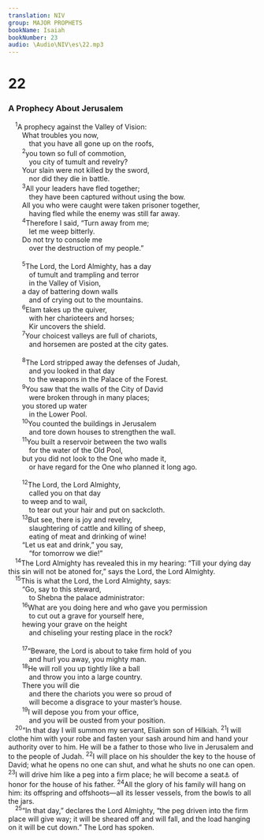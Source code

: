 ```yaml
---
translation: NIV
group: MAJOR PROPHETS
bookName: Isaiah 
bookNumber: 23
audio: \Audio\NIV\es\22.mp3
---
```


<div class="title"><h1>22</h1><h3>A Prophecy About Jerusalem </h3></div>
<span class="verse es_22_1"> <sup>1</sup>A prophecy against the Valley of Vision: <br/>  What troubles you now, <br/>   that you have all gone up on the roofs, <br/></span>
<span class="verse es_22_2">  <sup>2</sup>you town so full of commotion, <br/>   you city of tumult and revelry? <br/>  Your slain were not killed by the sword, <br/>   nor did they die in battle. <br/></span>
<span class="verse es_22_3">  <sup>3</sup>All your leaders have fled together; <br/>   they have been captured without using the bow. <br/>  All you who were caught were taken prisoner together, <br/>   having fled while the enemy was still far away. <br/></span>
<span class="verse es_22_4">  <sup>4</sup>Therefore I said, “Turn away from me; <br/>   let me weep bitterly. <br/>  Do not try to console me <br/>   over the destruction of my people.” <br/><br/></span>
<span class="verse es_22_5">  <sup>5</sup>The Lord, the Lord Almighty, has a day <br/>   of tumult and trampling and terror <br/>   in the Valley of Vision, <br/>  a day of battering down walls <br/>   and of crying out to the mountains. <br/></span>
<span class="verse es_22_6">  <sup>6</sup>Elam takes up the quiver, <br/>   with her charioteers and horses; <br/>   Kir uncovers the shield. <br/></span>
<span class="verse es_22_7">  <sup>7</sup>Your choicest valleys are full of chariots, <br/>   and horsemen are posted at the city gates. <br/><br/></span>
<span class="verse es_22_8">  <sup>8</sup>The Lord stripped away the defenses of Judah, <br/>   and you looked in that day <br/>   to the weapons in the Palace of the Forest. <br/></span>
<span class="verse es_22_9">  <sup>9</sup>You saw that the walls of the City of David <br/>   were broken through in many places; <br/>  you stored up water <br/>   in the Lower Pool. <br/></span>
<span class="verse es_22_10">  <sup>10</sup>You counted the buildings in Jerusalem <br/>   and tore down houses to strengthen the wall. <br/></span>
<span class="verse es_22_11">  <sup>11</sup>You built a reservoir between the two walls <br/>   for the water of the Old Pool, <br/>  but you did not look to the One who made it, <br/>   or have regard for the One who planned it long ago. <br/><br/></span>
<span class="verse es_22_12">  <sup>12</sup>The Lord, the Lord Almighty, <br/>   called you on that day <br/>  to weep and to wail, <br/>   to tear out your hair and put on sackcloth. <br/></span>
<span class="verse es_22_13">  <sup>13</sup>But see, there is joy and revelry, <br/>   slaughtering of cattle and killing of sheep, <br/>   eating of meat and drinking of wine! <br/>  “Let us eat and drink,” you say, <br/>   “for tomorrow we die!” <br/></span>
<span class="verse es_22_14"> <sup>14</sup>The Lord Almighty has revealed this in my hearing: “Till your dying day this sin will not be atoned for,” says the Lord, the Lord Almighty. <br/></span>
<span class="verse es_22_15"> <sup>15</sup>This is what the Lord, the Lord Almighty, says: <br/>  “Go, say to this steward, <br/>   to Shebna the palace administrator: <br/></span>
<span class="verse es_22_16">  <sup>16</sup>What are you doing here and who gave you permission <br/>   to cut out a grave for yourself here, <br/>  hewing your grave on the height <br/>   and chiseling your resting place in the rock? <br/><br/></span>
<span class="verse es_22_17">  <sup>17</sup>“Beware, the Lord is about to take firm hold of you <br/>   and hurl you away, you mighty man. <br/></span>
<span class="verse es_22_18">  <sup>18</sup>He will roll you up tightly like a ball <br/>   and throw you into a large country. <br/>  There you will die <br/>   and there the chariots you were so proud of <br/>   will become a disgrace to your master’s house. <br/></span>
<span class="verse es_22_19">  <sup>19</sup>I will depose you from your office, <br/>   and you will be ousted from your position. <br/></span>
<span class="verse es_22_20"> <sup>20</sup>“In that day I will summon my servant, Eliakim son of Hilkiah. </span>
<span class="verse es_22_21"><sup>21</sup>I will clothe him with your robe and fasten your sash around him and hand your authority over to him. He will be a father to those who live in Jerusalem and to the people of Judah. </span>
<span class="verse es_22_22"><sup>22</sup>I will place on his shoulder the key to the house of David; what he opens no one can shut, and what he shuts no one can open. </span>
<span class="verse es_22_23"><sup>23</sup>I will drive him like a peg into a firm place; he will become a seat<a data-toggle="tooltip" data-placement="bottom" title="Or throne">⚓</a> of honor for the house of his father. </span>
<span class="verse es_22_24"><sup>24</sup>All the glory of his family will hang on him: its offspring and offshoots—all its lesser vessels, from the bowls to all the jars. <br/></span>
<span class="verse es_22_25"> <sup>25</sup>“In that day,” declares the Lord Almighty, “the peg driven into the firm place will give way; it will be sheared off and will fall, and the load hanging on it will be cut down.” The Lord has spoken. <br/></span>
